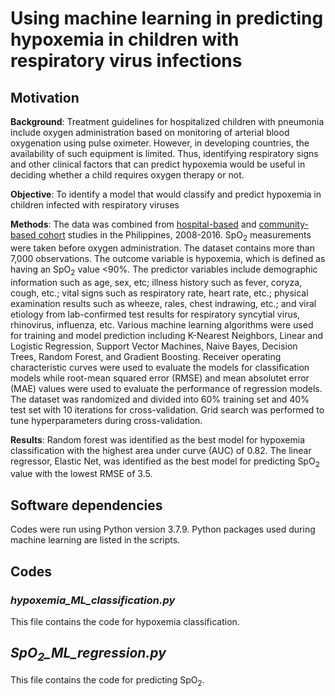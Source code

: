 # Using machine learning in predicting hypoxemia in children with respiratory virus infections

## Motivation

**Background**: Treatment guidelines for hospitalized children with pneumonia include oxygen administration based on monitoring of arterial blood oxygenation using pulse oximeter. However, in developing countries, the availability of such equipment is limited. Thus, identifying respiratory signs and other clinical factors that can predict hypoxemia would be useful in deciding whether a child requires oxygen therapy or not.   

**Objective**: To identify a model that would classify and predict hypoxemia in children infected with respiratory viruses

**Methods**: The data was combined from [hospital-based](https://pubmed.ncbi.nlm.nih.gov/30928958/) and [community-based cohort](https://www.jstage.jst.go.jp/article/jdr/13/4/13_740/_article/-char/ja/) studies in the Philippines, 2008-2016. SpO<sub>2</sub> measurements were taken before oxygen administration. The dataset contains more than 7,000 observations. The outcome variable is hypoxemia, which is defined as having an SpO<sub>2</sub> value <90%. The predictor variables include demographic information such as age, sex, etc; illness history such as fever, coryza, cough, etc.; vital signs such as respiratory rate, heart rate, etc.; physical examination results such as wheeze, rales, chest indrawing, etc.; and viral etiology from lab-confirmed test results for respiratory syncytial virus, rhinovirus, influenza, etc. Various machine learning algorithms were used for training and model prediction including K-Nearest Neighbors, Linear and Logistic Regression, Support Vector Machines, Naive Bayes, Decision Trees, Random Forest, and Gradient Boosting. Receiver operating characteristic curves were used to evaluate the models for classification models while root-mean squared error (RMSE) and mean absolutet error (MAE) values were used to evaluate the performance of regression models. The dataset was randomized and divided into 60% training set and 40% test set with 10 iterations for cross-validation. Grid search was performed to tune hyperparameters during cross-validation.

**Results**: Random forest was identified as the best model for hypoxemia classification with the highest area under curve (AUC) of 0.82. The linear regressor, Elastic Net, was identified as the best model for predicting SpO<sub>2</sub> value with the lowest RMSE of 3.5.

## Software dependencies
Codes were run using Python version 3.7.9. Python packages used during machine learning are listed in the scripts. 

## Codes
### *hypoxemia_ML_classification.py*
This file contains the code for hypoxemia classification.

## *SpO<sub>2</sub>_ML_regression.py*
This file contains the code for predicting SpO<sub>2</sub>.
